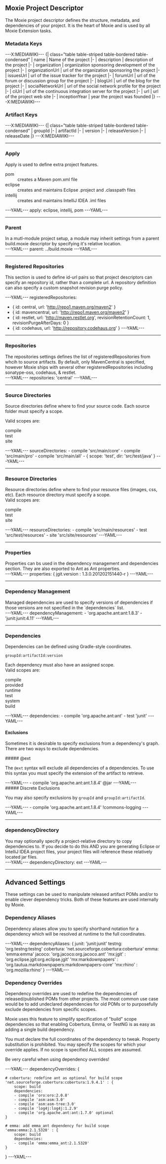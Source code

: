 ## Moxie Project Descriptor

The Moxie project descriptor defines the structure, metadata, and dependencies of your project.  It is the heart of Moxie and is used by all Moxie Extension tasks.

### Metadata Keys
---X:MEDIAWIKI---
{| class="table table-striped table-bordered table-condensed"
| name
| Name of the project
|-
| description
| description of the project
|-
| organization
| organization sponsoring development of the project
|-
| organizationUrl
| url of the organization sponsoring the project
|-
| issuesUrl
| url of the issue tracker for the project
|-
| forumUrl
| url of the forum or discussion group for the project
|-
| blogUrl
| url of the blog for the project
|-
| socialNetworkUrl
| url of the social network profile for the project
|-
| ciUrl
| url of the continuous integration server for the project
|-
| url
| url of the project web site
|-
| inceptionYear
| year the project was founded
|}
---X:MEDIAWIKI---

### Artifact Keys
---X:MEDIAWIKI---
{| class="table table-striped table-bordered table-condensed"
| groupId
|-
| artifactId
|-
| version
|-
| releaseVersion
|-
| releaseDate
|}
---X:MEDIAWIKI---

<hr/>

### Apply
<div class="row">
<div class="span7">
Apply is used to define extra project features.
<dl>
 <dt>pom</dt>
 <dd>creates a Maven pom.xml file</dd>
 <dt>eclipse</dt>
 <dd>creates and maintains Eclipse .project and .classpath files</dd>
 <dt>intellij</dt>
 <dd>creates and maintains IntelliJ IDEA .iml files</dd>
</dl>
</div>

<div class="span5">
---YAML---
apply: eclipse, intellij, pom
---YAML---
</div>
</div>

<hr/>

### Parent

<div class="row">
<div class="span7">
In a mutl-module project setup, a module may inherit settings from a parent build.moxie descriptor by specifying it's relative location.
</div>

<div class="span5">
---YAML---
parent: ../build.moxie 
---YAML---
</div>
</div>

<hr/>

### Registered Repositories

This section is used to define id-url pairs so that project descriptors can specify an repository id, rather than a complete url.  A repository definition can also specify a custom snapshot revision purge policy.

---YAML---
registeredRepositories:
- { id: central, url: 'http://repo1.maven.org/maven2' }
- { id: mavencentral, url: 'http://repo1.maven.org/maven2' }
- { id: restlet, url: 'http://maven.restlet.org', revisionRetentionCount: 1, revisionPurgeAfterDays: 0 }
- { id: codehaus, url: 'http://repository.codehaus.org' }
---YAML---

<hr/>

### Repositories

<div class="row">
<div class="span7">
The repositories settings defines the list of registeredRepositories from whcih to source artifacts.  By default, only MavenCentral is specified, however Moxie ships with several other registeredRepositories including sonatype-oss, codehaus, & restlet.
</div>

<div class="span5">
---YAML---
repositories: 'central'
---YAML---
</div>
</div>

<hr/>

### Source Directories

<div class="row">
<div class="span7">
Source directories define where to find your source code.  Each source folder must specify a scope.
<p> </p>
Valid scopes are:
<dl>
	<dt>compile</dt><dd></dd>
	<dt>test</dt><dd></dd>
	<dt>site</dt><dd></dd>
</dl>
</div>

<div class="span5">
---YAML---
sourceDirectories: 
- compile 'src/main/core'
- compile 'src/main/pro'
- compile 'src/main/all'
- { scope: 'test', dir: 'src/test/java' }
---YAML---
</div>
</div>

<hr/>

### Resource Directories

<div class="row">
<div class="span7">
Resource directories define where to find your resource files (images, css, etc).  Each resource directory must specify a scope.
<br/>
Valid scopes are:
<dl>
	<dt>compile</dt><dd></dd>
	<dt>test</dt><dd></dd>
	<dt>site</dt><dd></dd>
</dl>
</div>

<div class="span5">
---YAML---
resourceDirectories: 
- compile 'src/main/resources'
- test 'src/test/resources'
- site 'src/site/resources'
---YAML---
</div>
</div>

<hr/>

### Properties

<div class="row">
<div class="span7">
Properties can bs used in the dependency management and dependencies section.  They are also exported to Ant as Ant properties.
</div>

<div class="span5">
---YAML---
properties: {
  jgit.version : 1.3.0.201202151440-r
}
---YAML---
</div>
</div>

<hr/>

### Dependency Management

<div class="row">
<div class="span7">
Managed dependencies are used to specify versions of dependencies if those versions are not specified in the `dependencies` list.
</div>

<div class="span5">
---YAML---
dependencyManagement:
- 'org.apache.ant:ant:1.8.3'
- 'junit:junit:4.11'
---YAML---
</div>
</div>

<hr/>

### Dependencies

<div class="row">
<div class="span7">
Dependencies can be defined using Gradle-style coordinates.

    groupId:artifactId:version

Each dependency must also have an assigned scope.
<br/>
Valid scopes are:

<dl>
	<dt>compile</dt><dd></dd>
	<dt>provided</dt><dd></dd>
	<dt>runtime</dt><dd></dd>
	<dt>test</dt><dd></dd>
	<dt>system</dt><dd></dd>
	<dt>build</dt><dd></dd>
</dl>
</div>

<div class="span5">
---YAML---
dependencies:
- compile 'org.apache.ant:ant'
- test 'junit'
---YAML---
</div>
</div>

#### Exclusions

Sometimes it is desirable to specify exclusions from a dependency's graph.  There are two ways to exclude dependencies.

<div class="row">
<div class="span7">
##### @ext

The `@ext` syntax will exclude all dependencies of a dependencies.  To use this syntax you must specify the extension of the artifact to retrieve.
</div>

<div class="span5">
---YAML---
- compile 'org.apache.ant:ant.1.8.4' @jar
---YAML---
</div>
</div>

<div class="row">
<div class="span7">
##### Discrete Exclusions

You may also specify exclusions by <code>groupId</code> and <code>groupId:artifactId</code>.
</div>

<div class="span5">
---YAML---
- compile 'org.apache.ant:ant.1.8.4' !commons-logging
---YAML---
</div>
</div>

<hr/>

### dependencyDirectory

<div class="row">
<div class="span7">
You may optionally specify a project-relative directory to copy dependencies to.  If you decide to do this AND you are generating Eclipse or IntelliJ IDEA project files, your project files will reference these relatively located jar files.
</div>

<div class="span5">
---YAML---
dependencyDirectory: ext
---YAML---
</div>
</div>

<hr/>

## Advanced Settings

These settings can be used to manipulate released artifact POMs and/or to enable clever dependency tricks.  Both of these features are used internally by Moxie.

### Dependency Aliases

Dependency aliases allow you to specify shorthand notation for a dependency which will be resolved at runtime to the full coordinates.

---YAML---
dependencyAliases: {
	junit: 'junit:junit'
	testng: 'org.testng:testng'
	cobertura: 'net.sourceforge.cobertura:cobertura'
	emma: 'emma:emma'
	jacoco: 'org.jacoco:org.jacoco.ant'
	'mx:jgit' : 'org.eclipse.jgit:org.eclipse.jgit'
	'mx:markdownpapers' : 'org.tautua.markdownpapers:markdownpapers-core'
	'mx:rhino' : 'org.mozilla:rhino'
}
---YAML---

### Dependency Overrides

Dependency overrides are used to redefine the dependencies of released/published POMs from other projects.  The most common use case would be to add undeclared dependencies for old POMs or to purposefully exclude dependencies from specific scopes.

Moxie uses this feature to simplify specification of "build" scope dependencies so that enabling Cobertura, Emma, or TestNG is as easy as adding a single build dependency.

You must declare the full coordinates of the dependency to tweak.  Property substitution is prohibited.  You may specify the scopes for which your override applies.  If no scope is specified ALL scopes are assumed.

<p class="text-error">Be very careful when using dependency overrides!</p>

---YAML---
dependencyOverrides: {

    # cobertura: redefine ant as optional for build scope
    'net.sourceforge.cobertura:cobertura:1.9.4.1' : {
        scope: build
        dependencies:
        - compile 'oro:oro:2.0.8'
        - compile 'asm:asm:3.0'
        - compile 'asm:asm-tree:3.0'
        - compile 'log4j:log4j:1.2.9'
        - compile 'org.apache.ant:ant:1.7.0' optional
    }

    # emma: add emma_ant dependency for build scope
    'emma:emma:2.1.5320' : {
        scope: build
        dependencies:
        - compile 'emma:emma_ant:2.1.5320'
    }
}
---YAML---

